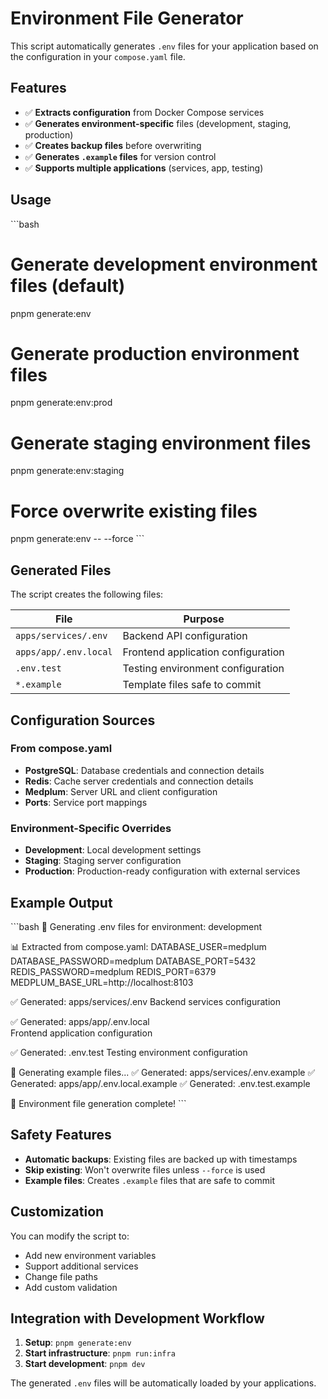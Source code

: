 # Environment File Generator

This script automatically generates `.env` files for your application based on the configuration in your `compose.yaml` file.

## Features

- ✅ **Extracts configuration** from Docker Compose services
- ✅ **Generates environment-specific** files (development, staging, production)
- ✅ **Creates backup files** before overwriting
- ✅ **Generates `.example` files** for version control
- ✅ **Supports multiple applications** (services, app, testing)

## Usage

\`\`\`bash
# Generate development environment files (default)
pnpm generate:env

# Generate production environment files
pnpm generate:env:prod

# Generate staging environment files  
pnpm generate:env:staging

# Force overwrite existing files
pnpm generate:env -- --force
\`\`\`

## Generated Files

The script creates the following files:

| File | Purpose |
|------|---------|
| `apps/services/.env` | Backend API configuration |
| `apps/app/.env.local` | Frontend application configuration |
| `.env.test` | Testing environment configuration |
| `*.example` | Template files safe to commit |

## Configuration Sources

### From compose.yaml
- **PostgreSQL**: Database credentials and connection details
- **Redis**: Cache server credentials and connection details  
- **Medplum**: Server URL and client configuration
- **Ports**: Service port mappings

### Environment-Specific Overrides
- **Development**: Local development settings
- **Staging**: Staging server configuration
- **Production**: Production-ready configuration with external services

## Example Output

\`\`\`bash
🚀 Generating .env files for environment: development

📊 Extracted from compose.yaml:
   DATABASE_USER=medplum
   DATABASE_PASSWORD=medplum
   DATABASE_PORT=5432
   REDIS_PASSWORD=medplum
   REDIS_PORT=6379
   MEDPLUM_BASE_URL=http://localhost:8103

✅ Generated: apps/services/.env
   Backend services configuration

✅ Generated: apps/app/.env.local  
   Frontend application configuration

✅ Generated: .env.test
   Testing environment configuration

📝 Generating example files...
✅ Generated: apps/services/.env.example
✅ Generated: apps/app/.env.local.example
✅ Generated: .env.test.example

🎉 Environment file generation complete!
\`\`\`

## Safety Features

- **Automatic backups**: Existing files are backed up with timestamps
- **Skip existing**: Won't overwrite files unless `--force` is used
- **Example files**: Creates `.example` files that are safe to commit

## Customization

You can modify the script to:
- Add new environment variables
- Support additional services
- Change file paths
- Add custom validation

## Integration with Development Workflow

1. **Setup**: `pnpm generate:env` 
2. **Start infrastructure**: `pnpm run:infra`
3. **Start development**: `pnpm dev`

The generated `.env` files will be automatically loaded by your applications.
